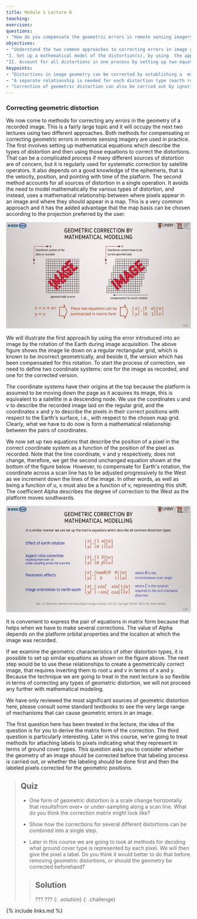 ```yaml
---
title: Module 1 Lecture 8
teaching: 
exercises:
questions:
- "How do you compensate the geometric errors in remote sensing imagery?"
objectives:
- "Understand the two common approaches to correcting errors in image geometry"
"I. Set up a mathematical model of the distortion(s), by using  the appropriate equations for each of the distortion types treated in the last lecture."
"II. Account for all distortions in one process by setting up two equations that allow the pixels in a distorted image to be relocated spatially so that they appear in their correct positions with respect to a known map base"
keypoints:
- "Distortions in image geometry can be corrected by establishing a  mathematical relationship between the positions of pixels in the recorded (distorted) data and their correct positions relative to the landscape."
- "A separate relationship is needed for each distortion type (earth rotation, panoramic effects, earth curvature) but these corrections can be combined through matrix multiplication to produce  a single correction formula."
- "Correction of geometric distortion can also be carried out by ignoring the precise correction formulae and, instead, setting up a mathematical (polynomial) relationship between the positions of pixels in the recorded image and their (correct) positions on a known map grid."
---
```


### Correcting geometric distortion

We now come to methods for correcting any errors in the geometry of a recorded image. This is a fairly large topic and it will occupy the next two lectures using two different approaches. Both methods for compensating or correcting geometric errors in remote sensing imagery are used in practice. The first involves setting up mathematical equations which describe the types of distortion and then using those equations to correct the distortions. That can be a complicated process if many different sources of distortion are of concern, but it is regularly used for systematic correction by satellite operators. It also depends on a good knowledge of the ephemeris, that is the velocity, position, and pointing with time of the platform. The second method accounts for all sources of distortion in a single operation. It avoids the need to model mathematically the various types of distortion, and instead, uses a mathematical relationship between where pixels appear in an image and where they should appear in a map. This is a very common approach and it has the added advantage that the map basis can be chosen according to the projection preferred by the user. 

![RS05801](..\fig\Lec_8\RS05801.png)



We will illustrate the first approach by using the error introduced into an image by the rotation of the Earth during image acquisition. The above figure shows the image lie down on a regular rectangular grid, which is known to be incorrect geometrically, and beside it, the version which has been compensated for this rotation. To start the process of correction, we need to define two coordinate systems: one for the image as recorded, and one for the corrected version. 



The coordinate systems have their origins at the top because the platform is assumed to be moving down the page as it acquires its image, this is equivalent to a satellite in a descending node. We use the coordinates u and v to describe the recorded image laid on the regular grid, and the coordinates x and y to describe the pixels in their correct positions with respect to the Earth's surface, i.e., with respect to the chosen map grid. Clearly, what we have to do now is form a mathematical relationship between the pairs of coordinates. 

We now set up two equations that describe the position of a pixel in the correct coordinate system as a function of the position of the pixel as recorded. Note that the line coordinate, v and y respectively, does not change, therefore, we get the second unchanged equation shown at the bottom of the figure below. However, to compensate for Earth's rotation, the coordinate across a scan line has to be adjusted progressively to the West as we increment down the lines of the image. In other words, as well as being a function of u, x must also be a function of v, representing this shift. The coefficient Alpha describes the degree of correction to the West as the platform moves southwards. 

![RS06801](..\fig\Lec_8\RS06801.png)

It is convenient to express the pair of equations in matrix form because that helps when we have to make several corrections. The value of Alpha depends on the platform orbital properties and the location at which the image was recorded. 

If we examine the geometric characteristics of other distortion types, it is possible to set up similar equations as shown on the figure above. The next step would be to use these relationships to create a geometrically correct image, that requires inverting them to root u and v in terms of x and y. Because the technique we are going to treat in the next lecture is so flexible in terms of correcting any types of geometric distortion, we will not proceed any further with mathematical modeling. 

We have only reviewed the most significant sources of geometric distortion here, please consult some standard textbooks to see the very large range of mechanisms that can cause geometric errors in an image. 

The first question here has been treated in the lecture, the idea of the question is for you to derive the matrix form of the correction. The third question is particularly interesting. Later in this course, we're going to treat methods for attaching labels to pixels indicating what they represent in terms of ground cover types. This question asks you to consider whether the geometry of an image should be corrected before that labeling process is carried out, or whether the labeling should be done first and then the labeled pixels corrected for the geometric positions. 

> ## Quiz
>
> - One form of geometric distortion is a scale change  horizontally that resultsfrom over• or under-sampling along  a scan line.  What do you think the correction matrix might look like?
>
> - Show how the corrections for several different distortions can be combined into a single
step.
>
> - Later in this course we are going to look at methods for deciding what ground cover type is represented by each pixel.  We will then give the pixel  a label.  Do you think  it would better to do that before removing geometric distortions, or should the geometry be corrected beforehand?
>
> > ## Solution
> >
> > ???
> > ???
> {: .solution}
{: .challenge}

{% include links.md %}

